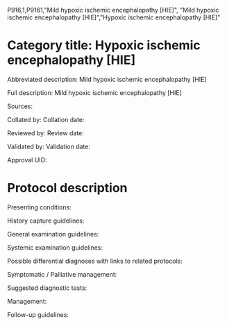 P916,1,P9161,"Mild hypoxic ischemic encephalopathy [HIE]", "Mild hypoxic ischemic encephalopathy [HIE]","Hypoxic ischemic encephalopathy [HIE]"
# Category title: Hypoxic ischemic encephalopathy [HIE]

Abbreviated description: Mild hypoxic ischemic encephalopathy [HIE]

Full description: Mild hypoxic ischemic encephalopathy [HIE]

Sources:

Collated by:
Collation date:

Reviewed by:
Review date:

Validated by:
Validation date:

Approval UID:

# Protocol description

Presenting conditions:

History capture guidelines:

General examination guidelines:

Systemic examination guidelines:

Possible differential diagnoses with links to related protocols:

Symptomatic / Palliative management:

Suggested diagnostic tests:

Management:

Follow-up guidelines:
